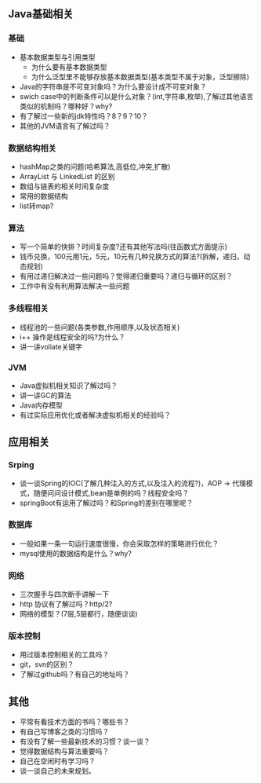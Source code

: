 
## Java基础相关
### 基础
- 基本数据类型与引用类型
    - 为什么要有基本数据类型
    - 为什么泛型里不能够存放基本数据类型(基本类型不属于对象，泛型擦除)
- Java的字符串是不可变对象吗？为什么要设计成不可变对象？
- swich case中的判断条件可以是什么对象？(int,字符串,枚举),了解过其他语言类似的机制吗？哪种好？why?
- 有了解过一些新的jdk特性吗？8？9？10？
- 其他的JVM语言有了解过吗？


### 数据结构相关
- hashMap之类的问题(哈希算法,高低位,冲突,扩散)
- ArrayList 与 LinkedList 的区别
- 数组与链表的相关时间复杂度
- 常用的数据结构
- list转map?

### 算法
- 写一个简单的快排？时间复杂度?还有其他写法吗(往函数式方面提示)
- 钱币兑换，100元用1元，5元，10元有几种兑换方式的算法?(拆解，递归，动态规划)
- 有用过递归解决过一些问题吗？觉得递归重要吗？递归与循环的区别？
- 工作中有没有利用算法解决一些问题

### 多线程相关
- 线程池的一些问题(各类参数,作用顺序,以及状态相关)
- i++ 操作是线程安全的吗?为什么？
- 讲一讲voliate关键字


### JVM
- Java虚拟机相关知识了解过吗？
- 讲一讲GC的算法
- Java内存模型
- 有过实际应用优化或者解决虚拟机相关的经验吗？


## 应用相关

### Srping
- 谈一谈Spring的IOC(了解几种注入的方式,以及注入的流程?)，AOP -> 代理模式，随便问问设计模式,bean是单例的吗？线程安全吗？
- springBoot有运用了解过吗？和Spring的差别在哪里呢？

### 数据库
- 一般如果一条一句运行速度很慢，你会采取怎样的策略进行优化？
- mysql使用的数据结构是什么？why?

### 网络
- 三次握手与四次断手讲解一下
- http 协议有了解过吗？http/2?
- 网络的模型？(7层,5层都行，随便谈谈)

### 版本控制
- 用过版本控制相关的工具吗？
- git，svn的区别？
- 了解过github吗？有自己的地址吗？

## 其他
- 平常有看技术方面的书吗？哪些书？
- 有自己写博客之类的习惯吗？
- 有没有了解一些最新技术的习惯？谈一谈？
- 觉得数据结构与算法重要吗？
- 自己在空闲时有学习吗？
- 谈一谈自己的未来规划。







